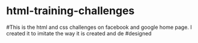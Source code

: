 # html-training-challenges

#This is the html and css challenges on facebook and google home page. I created it to imitate the way it is created and de
#designed

